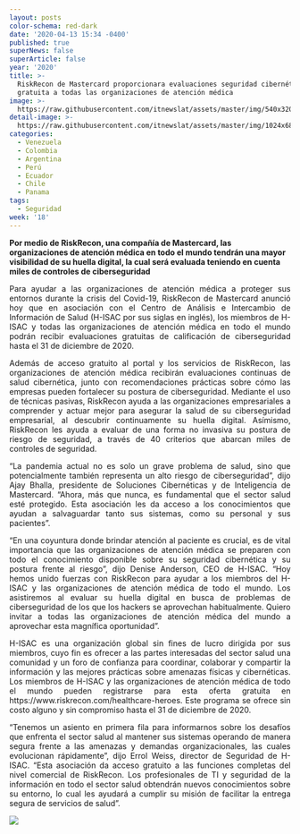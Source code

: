 ```yaml
---
layout: posts
color-schema: red-dark
date: '2020-04-13 15:34 -0400'
published: true
superNews: false
superArticle: false
year: '2020'
title: >-
  RiskRecon de Mastercard proporcionara evaluaciones seguridad cibernética
  gratuita a todas las organizaciones de atención médica
image: >-
  https://raw.githubusercontent.com/itnewslat/assets/master/img/540x320/Hospitales-p.jpg
detail-image: >-
  https://raw.githubusercontent.com/itnewslat/assets/master/img/1024x680/Hospitales-g.jpg
categories:
  - Venezuela
  - Colombia
  - Argentina
  - Perú
  - Ecuador
  - Chile
  - Panama
tags:
  - Seguridad
week: '18'
---
```

**Por medio de RiskRecon, una compañía de Mastercard, las organizaciones de atención médica en todo el mundo tendrán una mayor visibilidad de su huella digital, la cual será evaluada teniendo en cuenta miles de controles de ciberseguridad**

<p style="text-align: justify;">Para ayudar a las organizaciones de atención médica a proteger sus entornos durante la crisis del Covid-19, RiskRecon de Mastercard anunció hoy que en asociación con el Centro de Análisis e Intercambio de Información de Salud (H-ISAC por sus siglas en inglés), los miembros de H-ISAC y todas las organizaciones de atención médica en todo el mundo podrán recibir evaluaciones gratuitas de calificación de ciberseguridad hasta el 31 de diciembre de 2020.</p>

<p style="text-align: justify;">Además de acceso gratuito al portal y los servicios de RiskRecon, las organizaciones de atención médica recibirán evaluaciones continuas de salud cibernética, junto con recomendaciones prácticas sobre cómo las empresas pueden fortalecer su postura de ciberseguridad. Mediante el uso de técnicas pasivas, RiskRecon ayuda a las organizaciones empresariales a comprender y actuar mejor para asegurar la salud de su ciberseguridad empresarial, al descubrir continuamente su huella digital. Asímismo,  RiskRecon les ayuda a evaluar de una forma no invasiva su postura de riesgo de seguridad, a través de 40 criterios que abarcan miles de controles de seguridad. </p>

<p style="text-align: justify;">“La pandemia actual no es solo un grave problema de salud, sino que potencialmente también representa un alto riesgo de ciberseguridad”, dijo Ajay Bhalla, presidente de Soluciones Cibernéticas y de Inteligencia de Mastercard. “Ahora, más que nunca, es fundamental que el sector salud esté protegido. Esta asociación les da acceso a los conocimientos que ayudan a salvaguardar tanto sus sistemas, como su personal y sus pacientes”.</p>

<p style="text-align: justify;">“En una coyuntura donde brindar atención al paciente es crucial, es de vital importancia que las organizaciones de atención médica se preparen con todo el conocimiento disponible sobre su seguridad cibernética y su postura frente al riesgo”, dijo Denise Anderson, CEO de H-ISAC. “Hoy hemos unido fuerzas con RiskRecon para ayudar a los miembros del H-ISAC y las organizaciones de atención médica de todo el mundo. Los asistiremos al evaluar su huella digital en busca de problemas de ciberseguridad de los que los hackers se aprovechan habitualmente. Quiero invitar a todas las organizaciones de atención médica del mundo a aprovechar esta magnífica oportunidad”.</p>

<p style="text-align: justify;">H-ISAC es una organización global sin fines de lucro dirigida por sus miembros, cuyo fin es ofrecer a las partes interesadas del sector salud una comunidad y un foro de confianza para coordinar, colaborar y compartir la información y las mejores prácticas sobre amenazas físicas y cibernéticas. Los miembros de H-ISAC y las organizaciones de atención médica de todo el mundo pueden registrarse para esta oferta gratuita en https://www.riskrecon.com/healthcare-heroes. Este programa se ofrece sin costo alguno y sin compromiso hasta el 31 de diciembre de 2020.</p> 

<p style="text-align: justify;">“Tenemos un asiento en primera fila para informarnos sobre los desafíos que enfrenta el sector salud al mantener sus sistemas operando de manera segura frente a las amenazas y demandas organizacionales, las cuales evolucionan rápidamente”, dijo Errol Weiss, director de Seguridad de H-ISAC. “Esta asociación da acceso gratuito a las funciones completas del nivel comercial de RiskRecon. Los profesionales de TI y seguridad de la información en todo el sector salud obtendrán nuevos conocimientos sobre su entorno, lo cual les ayudará a cumplir su misión de facilitar la entrega segura de servicios de salud”.</p>

<img src="https://tracker.metricool.com/c3po.jpg?hash=56f88a41e39ab42c063cc51676587a04"/>